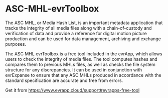 # ASC-MHL-evrToolbox
The ASC MHL, or Media Hash List, is an important metadata application that tracks the integrity of all media files along with a chain-of-custody and verification of data and provide a reference for digital motion picture production and can be used for data management, archiving and exchange purposes.

The ASC MHL evrToolbox is a free tool included in the evrApp, which allows users to check the integrity of media files. The tool computes hashes and compares them to previous MHLs files, as well as checks the file system structure for any discrepancies. It can be used in conjunction with evrExpanse to ensure that any ASC MHLs produced in accordance with the standard specification are accurate and free from errors.

Get it from https://www.evrapp.cloud/support#evrapps-free-tool
